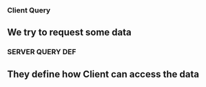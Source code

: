 ### Client Query

## We try to request some data

### SERVER QUERY DEF

## They define how Client can access the data
